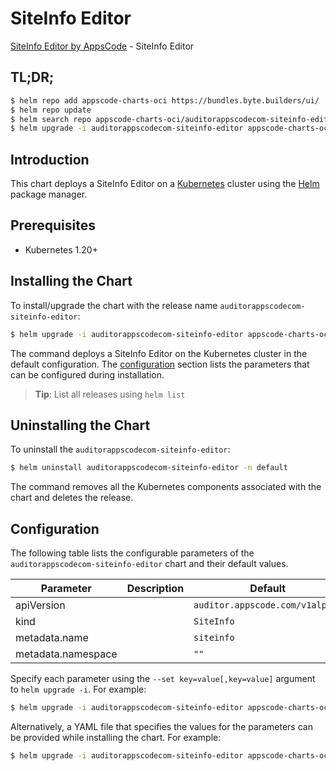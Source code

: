 # SiteInfo Editor

[SiteInfo Editor by AppsCode](https://byte.builders) - SiteInfo Editor

## TL;DR;

```bash
$ helm repo add appscode-charts-oci https://bundles.byte.builders/ui/
$ helm repo update
$ helm search repo appscode-charts-oci/auditorappscodecom-siteinfo-editor --version=v0.12.0
$ helm upgrade -i auditorappscodecom-siteinfo-editor appscode-charts-oci/auditorappscodecom-siteinfo-editor -n default --create-namespace --version=v0.12.0
```

## Introduction

This chart deploys a SiteInfo Editor on a [Kubernetes](http://kubernetes.io) cluster using the [Helm](https://helm.sh) package manager.

## Prerequisites

- Kubernetes 1.20+

## Installing the Chart

To install/upgrade the chart with the release name `auditorappscodecom-siteinfo-editor`:

```bash
$ helm upgrade -i auditorappscodecom-siteinfo-editor appscode-charts-oci/auditorappscodecom-siteinfo-editor -n default --create-namespace --version=v0.12.0
```

The command deploys a SiteInfo Editor on the Kubernetes cluster in the default configuration. The [configuration](#configuration) section lists the parameters that can be configured during installation.

> **Tip**: List all releases using `helm list`

## Uninstalling the Chart

To uninstall the `auditorappscodecom-siteinfo-editor`:

```bash
$ helm uninstall auditorappscodecom-siteinfo-editor -n default
```

The command removes all the Kubernetes components associated with the chart and deletes the release.

## Configuration

The following table lists the configurable parameters of the `auditorappscodecom-siteinfo-editor` chart and their default values.

|     Parameter      | Description |                  Default                   |
|--------------------|-------------|--------------------------------------------|
| apiVersion         |             | <code>auditor.appscode.com/v1alpha1</code> |
| kind               |             | <code>SiteInfo</code>                      |
| metadata.name      |             | <code>siteinfo</code>                      |
| metadata.namespace |             | <code>""</code>                            |


Specify each parameter using the `--set key=value[,key=value]` argument to `helm upgrade -i`. For example:

```bash
$ helm upgrade -i auditorappscodecom-siteinfo-editor appscode-charts-oci/auditorappscodecom-siteinfo-editor -n default --create-namespace --version=v0.12.0 --set apiVersion=auditor.appscode.com/v1alpha1
```

Alternatively, a YAML file that specifies the values for the parameters can be provided while
installing the chart. For example:

```bash
$ helm upgrade -i auditorappscodecom-siteinfo-editor appscode-charts-oci/auditorappscodecom-siteinfo-editor -n default --create-namespace --version=v0.12.0 --values values.yaml
```
